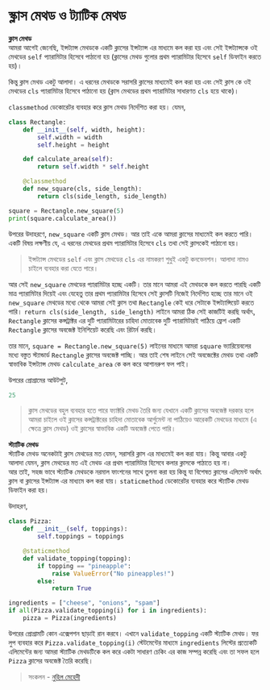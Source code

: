 # স্ক্লাস মেথড ও ট্যাটিক মেথড

**ক্লাস মেথড**  
আমরা আগেই জেনেছি, ইন্সট্যান্স মেথডকে একটি ক্লাসের ইন্সট্যান্স এর মাধ্যমে কল করা হয় এবং সেই ইন্সট্যান্সকে ওই মেথডের `self` প্যারামিটার হিসেবে পাঠানো হয় \(ক্লাসের মেথড গুলোর প্রথম প্যারামিটার হিসেবে `self` ডিফাইন করতে হয়\)।

কিন্তু ক্লাস মেথড একটু আলাদা। এ ধরনের মেথডকে সরাসরি ক্লাসের মাধ্যমেই কল করা হয় এবং সেই ক্লাস কে ওই মেথডের `cls` প্যারামিটার হিসেবে পাঠানো হয় \(ক্লাস মেথডের প্রথম প্যারামিটার সাধারণত `cls` হয়ে থাকে\)।

`classmethod` ডেকোরেটর ব্যবহার করে ক্লাস মেথড নির্দেশিত করা হয়। যেমন,

```python
class Rectangle:
    def __init__(self, width, height):
        self.width = width
        self.height = height

    def calculate_area(self):
        return self.width * self.height

    @classmethod
    def new_square(cls, side_length):
        return cls(side_length, side_length)

square = Rectangle.new_square(5)
print(square.calculate_area())
```

উপরের উদাহরণে, `new_square` একটি ক্লাস মেথড। আর তাই একে আমরা ক্লাসের মাধ্যমেই কল করতে পারি। একটি বিষয় লক্ষণীয় যে, এ ধরনের মেথডের প্রথম প্যারামিটার হিসেবে `cls` তথা সেই ক্লাসকেই পাঠানো হয়।

> ইন্সট্যান্স মেথডের `self` এবং ক্লাস মেথডের `cls` এর নামকরণ শুধুই একটু কনভেনশন। আলাদা নামও চাইলে ব্যবহার করা যেতে পারে।

আর সেই `new_square` মেথডের প্যারামিটার হচ্ছে একটি। তার মানে আমরা এই মেথডকে কল করতে পারছি একটি মাত্র প্যারামিটার দিয়েই এবং যেহেতু তার প্রথম প্যারামিটার হিসেবে সেই ক্লাসটি নিজেই নির্দেশিত হচ্ছে তার মানে ওই `new_square` মেথডের মধ্যে থেকে আমরা সেই ক্লাস তথা `Rectangle` কেই ধরে সেটাকে ইন্সট্যান্সিয়েট করতে পারি। `return cls(side_length, side_length)` লাইনে আমরা ঠিক সেই কাজটিই করছি অর্থাৎ, `Rectangle` ক্লাসের কন্সট্রাক্টর এর দুটি প্যারামিটারের চাহিদা মোতাবেক দুটি প্যারামিটারই পাঠিয়ে ফ্রেশ একটি `Rectangle` ক্লাসের অবজেক্ট ইনিশিয়েট করেছি এবং রিটার্ন করছি।

তার মানে, `square = Rectangle.new_square(5)` লাইনের মাধ্যমে আমরা `square` ভ্যারিয়েবলের মধ্যে বস্তুত স্ট্যান্ডার্ড `Rectangle` ক্লাসের অবজেক্ট পাচ্ছি। আর তাই শেষ লাইনে সেই অবজেক্টের মেথড তথা একটি স্বাভাবিক ইন্সট্যান্স মেথড `calculate_area` কে কল করে আশানরুপ ফল পাই।

উপরের প্রোগ্রামের আউটপুট,

```python
25
```

> ক্লাস মেথডের বহুল ব্যবহার হতে পারে ফ্যাক্টরি মেথড তৈরি জন্য যেখানে একটি ক্লাসের অবজেক্ট দরকার হলে আমরা চাইলে ওই ক্লাসের কন্সট্রাক্টরের চাহিদা মোতাবেক আর্গুমেন্ট না পাঠিয়েও আরেকটি মেথডের মাধ্যমে \(এ ক্ষেত্রে ক্লাস মেথড\) ওই ক্লাসের স্বাভাবিক একটি অবজেক্ট পেতে পারি।

  
 **স্ট্যাটিক মেথড**  
স্ট্যাটিক মেথড অনেকটাই ক্লাস মেথডের মত যেমন, সরাসরি ক্লাস এর মাধ্যমেই কল করা যায়। কিন্তু আবার একটু আলাদা যেমন, ক্লাস মেথডের মত এই মেথড এর প্রথম প্যারামিটার হিসেবে কলার ক্লাসকে পাঠাতে হয় না।  
আর তাই, সহজ ভাবে স্ট্যাটিক মেথডকে নরমাল ফাংশনের সাথে তুলনা করা হয় কিন্তু যা বিশেষত ক্লাসের এলিমেন্ট অর্থাৎ ক্লাস বা ক্লাসের ইন্সট্যান্স এর মাধ্যমে কল করা যায়। `staticmethod` ডেকোরেটর ব্যবহার করে স্ট্যাটিক মেথড ডিফাইন করা হয়।

উদাহরণ,

```python
class Pizza:
    def __init__(self, toppings):
        self.toppings = toppings

    @staticmethod
    def validate_topping(topping):
        if topping == "pineapple":
            raise ValueError("No pineapples!")
        else:
            return True

ingredients = ["cheese", "onions", "spam"]
if all(Pizza.validate_topping(i) for i in ingredients):
    pizza = Pizza(ingredients)
```

উপরের প্রোগ্রামটি কোন এক্সেপশন ছাড়াই রান করবে। এখানে `validate_topping` একটি স্ট্যাটিক মেথড। ফর লুপ ব্যবহার করে `Pizza.validate_topping(i)` স্টেটমেন্টের মাধ্যমে `ingredients` লিস্টের প্রত্যেকটি এলিমেন্টের জন্য আমরা স্ট্যাটিক মেথডটিকে কল করে একটা সাধারণ চেকিং এর কাজ সম্পন্ন করেছি এবং তা সফল হলে `Pizza` ক্লাসের অবজেক্ট তৈরি করেছি।

> সংকলন - [নুহিল মেহেদী](https://nuhil.net)

